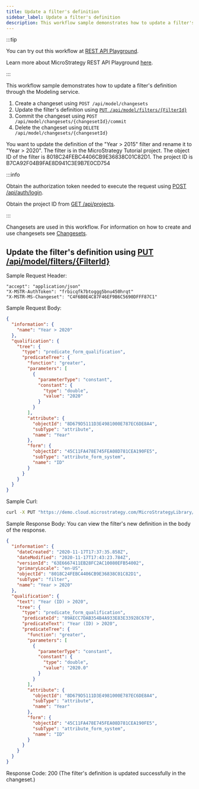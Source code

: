 ```yaml
---
title: Update a filter's definition
sidebar_label: Update a filter's definition
description: This workflow sample demonstrates how to update a filter's definition through the Modeling service.
---
```


<Available since="2021" />

:::tip

You can try out this workflow at [REST API Playground](https://www.postman.com/microstrategysdk/workspace/microstrategy-rest-api/folder/16131298-5bb60de6-52e2-43c4-87bc-b404125f96ad?ctx=documentation).

Learn more about MicroStrategy REST API Playground [here](/docs/getting-started/playground.md).

:::

This workflow sample demonstrates how to update a filter's definition through the Modeling service.

1. Create a changeset using `POST /api/model/changesets`
1. Update the filter's definition using [`PUT /api/model/filters/{FilterId}`](#update-the-filters-definition-using-put-apimodelfiltersfilterid)
1. Commit the changeset using `POST /api/model/changesets/{changesetId}/commit`
1. Delete the changeset using `DELETE /api/model/changesets/{changesetId}`

You want to update the definition of the "Year > 2015" filter and rename it to "Year > 2020". The filter is in the MicroStrategy Tutorial project. The object ID of the filter is 8018C24FEBC4406CB9E36838C01C82D1. The project ID is B7CA92F04B9FAE8D941C3E9B7E0CD754

:::info

Obtain the authorization token needed to execute the request using [POST /api/auth/login](https://demo.microstrategy.com/MicroStrategyLibrary/api-docs/index.html#/Authentication/postLogin).

Obtain the project ID from [GET /api/projects](https://demo.microstrategy.com/MicroStrategyLibrary/api-docs/index.html#/Projects/getProjects_1).

:::

Changesets are used in this workflow. For information on how to create and use changesets see [Changesets](/docs/common-workflows/modeling/changesets.md).

## Update the filter's definition using [PUT /api/model/filters/{FilterId}](https://demo.microstrategy.com/MicroStrategyLibrary/api-docs/index.html#/Filters/ms-postFilter)

Sample Request Header:

```http
"accept": "application/json"
"X-MSTR-AuthToken": "frbicqfk7btoggg5bnu450hrqt"
"X-MSTR-MS-Changeset": "C4F6B0E4C87F46EF9B6C5690DFFF87C1"
```

Sample Request Body:

```json
{
  "information": {
    "name": "Year > 2020"
  },
  "qualification": {
    "tree": {
      "type": "predicate_form_qualification",
      "predicateTree": {
        "function": "greater",
        "parameters": [
          {
            "parameterType": "constant",
            "constant": {
              "type": "double",
              "value": "2020"
            }
          }
        ],
        "attribute": {
          "objectId": "8D679D5111D3E4981000E787EC6DE8A4",
          "subType": "attribute",
          "name": "Year"
        },
        "form": {
          "objectId": "45C11FA478E745FEA08D781CEA190FE5",
          "subType": "attribute_form_system",
          "name": "ID"
        }
      }
    }
  }
}
```

Sample Curl:

```bash
curl -X PUT "https://demo.cloud.microstrategy.com/MicroStrategyLibrary/api/model/filters/8018C24FEBC4406CB9E36838C01C82D1" -H "accept: application/json" -H "X-MSTR-AuthToken: frbicqfk7btoggg5bnu450hrqt" -H "X-MSTR-MS-Changeset: C4F6B0E4C87F46EF9B6C5690DFFF87C1" -H "Content-Type: application/json" -d '{"information":{"name":"Year > 2020"},"qualification":{"tree":{"type":"predicate_form_qualification","predicateTree":{"function":"greater","parameters":[{"parameterType":"constant","constant":{"type":"double","value":"2020"}}],"attribute":{"objectId":"8D679D5111D3E4981000E787EC6DE8A4","subType":"attribute","name":"Year"},"form":{"objectId":"45C11FA478E745FEA08D781CEA190FE5","subType":"attribute_form_system","name":"ID"}}}}}'
```

Sample Response Body: You can view the filter's new definition in the body of the response.

```json
{
  "information": {
    "dateCreated": "2020-11-17T17:37:35.858Z",
    "dateModified": "2020-11-17T17:43:23.784Z",
    "versionId": "63E6667411EB28FC2AC10080EFB54002",
    "primaryLocale": "en-US",
    "objectId": "8018C24FEBC4406CB9E36838C01C82D1",
    "subType": "filter",
    "name": "Year > 2020"
  },
  "qualification": {
    "text": "Year (ID) > 2020",
    "tree": {
      "type": "predicate_form_qualification",
      "predicateId": "89AECC7DAB354B4A933E83E33928C670",
      "predicateText": "Year (ID) > 2020",
      "predicateTree": {
        "function": "greater",
        "parameters": [
          {
            "parameterType": "constant",
            "constant": {
              "type": "double",
              "value": "2020.0"
            }
          }
        ],
        "attribute": {
          "objectId": "8D679D5111D3E4981000E787EC6DE8A4",
          "subType": "attribute",
          "name": "Year"
        },
        "form": {
          "objectId": "45C11FA478E745FEA08D781CEA190FE5",
          "subType": "attribute_form_system",
          "name": "ID"
        }
      }
    }
  }
}
```

Response Code: 200 (The filter's definition is updated successfully in the changeset.)
